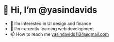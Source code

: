  # 👋 Hi, I’m @yasindavids
- 🎹 I’m interested in UI design and finance
- 🌱 I’m currently learning web development
- 📫 How to reach me yasindavids1134@gmail.com


<!---
yasindavids/yasindavids is a ✨ special ✨ repository because its `README.md` (this file) appears on your GitHub profile.
You can click the Preview link to take a look at your changes.
--->
